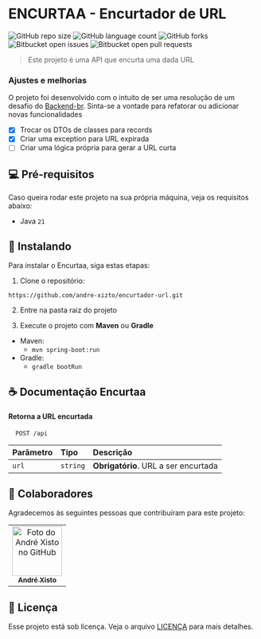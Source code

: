 # ENCURTAA - Encurtador de URL

![GitHub repo size](https://img.shields.io/github/repo-size/andre-xizto/encurtador-url?style=for-the-badge)
![GitHub language count](https://img.shields.io/github/languages/count/andre-xizto/encurtador-url?style=for-the-badge)
![GitHub forks](https://img.shields.io/github/forks/andre-xizto/encurtador-url?style=for-the-badge)
![Bitbucket open issues](https://img.shields.io/bitbucket/issues/andre-xizto/encurtador-url?style=for-the-badge)
![Bitbucket open pull requests](https://img.shields.io/bitbucket/pr-raw/andre-xizto/encurtador-url?style=for-the-badge)

> Este projeto é uma API que encurta uma dada URL

### Ajustes e melhorias

O projeto foi desenvolvido com o intuito de ser uma resolução de um desafio do [Backend-br](https://github.com/backend-br/desafios/tree/master). Sinta-se a vontade para refatorar ou adicionar novas funcionalidades

- [x] Trocar os DTOs de classes para records
- [x] Criar uma exception para URL expirada
- [ ] Criar uma lógica própria para gerar a URL curta

## 💻 Pré-requisitos

Caso queira rodar este projeto na sua própria máquina, veja os requisitos abaixo:

- Java `21`

## 🚀 Instalando

Para instalar o Encurtaa, siga estas etapas:

1. Clone o repositório: 
```
https://github.com/andre-xizto/encurtador-url.git
```

2. Entre na pasta raiz do projeto

3. Execute o projeto com **Maven** ou **Gradle**
 - Maven:
   - ```mvn spring-boot:run```
 - Gradle:
   - ```gradle bootRun```
## ☕ Documentação Encurtaa

#### Retorna a URL encurtada

```http
  POST /api
```

| Parâmetro   | Tipo       | Descrição                           |
| :---------- | :--------- | :---------------------------------- |
| `url` | `string` | **Obrigatório**. URL a ser encurtada |

## 🤝 Colaboradores

Agradecemos às seguintes pessoas que contribuíram para este projeto:

<table>
  <tr>
    <td align="center">
      <a href="#" title="GitHub de André Xisto">
        <img src="https://avatars.githubusercontent.com/u/35929740" width="100px;" alt="Foto do André Xisto no GitHub"/><br>
        <sub>
          <b>André Xisto</b>
        </sub>
      </a>
    </td>
  </tr>
</table>

## 📝 Licença

Esse projeto está sob licença. Veja o arquivo [LICENÇA](LICENSE.md) para mais detalhes.